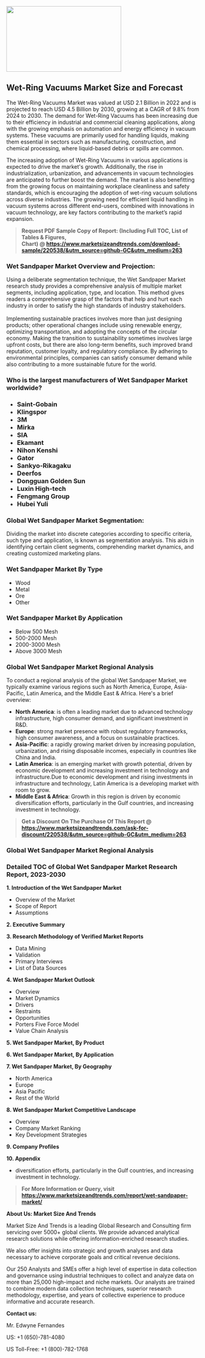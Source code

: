 <p><img class="alignnone size-medium wp-image-20088" src="https://ffe5etoiles.com/wp-content/uploads/2024/12/MST1-300x171.png" alt="" width="300" height="171" /></p><h2>Wet-Ring Vacuums Market Size and Forecast</h2><p>The Wet-Ring Vacuums Market was valued at USD 2.1 Billion in 2022 and is projected to reach USD 4.5 Billion by 2030, growing at a CAGR of 9.8% from 2024 to 2030. The demand for Wet-Ring Vacuums has been increasing due to their efficiency in industrial and commercial cleaning applications, along with the growing emphasis on automation and energy efficiency in vacuum systems. These vacuums are primarily used for handling liquids, making them essential in sectors such as manufacturing, construction, and chemical processing, where liquid-based debris or spills are common.</p><p>The increasing adoption of Wet-Ring Vacuums in various applications is expected to drive the market's growth. Additionally, the rise in industrialization, urbanization, and advancements in vacuum technologies are anticipated to further boost the demand. The market is also benefitting from the growing focus on maintaining workplace cleanliness and safety standards, which is encouraging the adoption of wet-ring vacuum solutions across diverse industries. The growing need for efficient liquid handling in vacuum systems across different end-users, combined with innovations in vacuum technology, are key factors contributing to the market’s rapid expansion.</p></p><blockquote id="" class=""><strong>Request PDF Sample Copy of Report: (Including Full TOC, List of Tables &amp; Figures, Chart)&nbsp;@&nbsp;<strong><a href="https://www.marketsizeandtrends.com/download-sample/220538/&utm_source=github-GC&utm_medium=263" target="_blank">https://www.marketsizeandtrends.com/download-sample/220538/&utm_source=github-GC&utm_medium=263</a></strong></strong></blockquote><h3 id="" class="">Wet Sandpaper Market&nbsp;Overview and Projection:</h3><p id="" class="">Using a deliberate segmentation technique, the Wet Sandpaper Market research study provides a comprehensive analysis of multiple market segments, including application, type, and location. This method gives readers a comprehensive grasp of the factors that help and hurt each industry in order to satisfy the high standards of industry stakeholders. <br /> <br />Implementing sustainable practices involves more than just designing products; other operational changes include using renewable energy, optimizing transportation, and adopting the concepts of the circular economy. Making the transition to sustainability sometimes involves large upfront costs, but there are also long-term benefits, such improved brand reputation, customer loyalty, and regulatory compliance. By adhering to environmental principles, companies can satisfy consumer demand while also contributing to a more sustainable future for the world.</p><h3 id="" class="">Who is the largest manufacturers of&nbsp;Wet Sandpaper Market worldwide?</h3><h3 class=""><p><ul><li>Saint-Gobain </li><li> Klingspor </li><li> 3M </li><li> Mirka </li><li> SIA </li><li> Ekamant </li><li> Nihon Kenshi </li><li> Gator </li><li> Sankyo-Rikagaku </li><li> Deerfos </li><li> Dongguan Golden Sun </li><li> Luxin High-tech </li><li> Fengmang Group </li><li> Hubei Yuli</li></ul></p></h3><h3 id="" class="">Global&nbsp;Wet Sandpaper Market Segmentation:</h3><p id="" class="">Dividing the market into discrete categories according to specific criteria, such type and application, is known as segmentation analysis. This aids in identifying certain client segments, comprehending market dynamics, and creating customized marketing plans.</p><h3 id="" class="">Wet Sandpaper Market&nbsp;By Type</h3><p><p><ul><li>Wood</li><li> Metal</li><li> Ore</li><li> Other</p></li></ul></p></p><h3 id="" class="">Wet Sandpaper Market&nbsp;By Application</h3><p class=""><p><ul><li>Below 500 Mesh</li><li> 500-2000 Mesh</li><li> 2000-3000 Mesh</li><li> Above 3000 Mesh</li></ul></p></p><h3 id="" class="">Global Wet Sandpaper Market Regional Analysis</h3><p id="" class="">To conduct a regional analysis of the global Wet Sandpaper Market, we typically examine various regions such as North America, Europe, Asia-Pacific, Latin America, and the Middle East &amp; Africa. Here's a brief overview:</p><ul><li><strong>North America</strong>: is often a leading market due to advanced technology infrastructure, high consumer demand, and significant investment in R&amp;D.</li><li><strong>Europe</strong>: strong market presence with robust regulatory frameworks, high consumer awareness, and a focus on sustainable practices.</li><li><strong>Asia-Pacific</strong>: a rapidly growing market driven by increasing population, urbanization, and rising disposable incomes, especially in countries like China and India.</li><li><strong>Latin America</strong>: is an emerging market with growth potential, driven by economic development and increasing investment in technology and infrastructure.Due to economic development and rising investments in infrastructure and technology, Latin America is a developing market with room to grow.</li><li><strong>Middle East &amp; Africa</strong>: Growth in this region is driven by economic diversification efforts, particularly in the Gulf countries, and increasing investment in technology.</li></ul><blockquote id="" class=""><strong>Get a Discount On The Purchase Of This Report @ <strong><a href="https://www.marketsizeandtrends.com/ask-for-discount/220538/&utm_source=github-GC&utm_medium=263" target="_blank">https://www.marketsizeandtrends.com/ask-for-discount/220538/&utm_source=github-GC&utm_medium=263</a></strong></strong></blockquote><h3 id="" class="">Global Wet Sandpaper Market Regional Analysis</h3><h3 id="" class="">Detailed TOC of Global Wet Sandpaper Market Research Report, 2023-2030</h3><p id="" class=""><strong>1. Introduction of the Wet Sandpaper Market</strong></p><ul><li>Overview of the Market</li><li>Scope of Report</li><li>Assumptions</li></ul><p id="" class=""><strong>2. Executive Summary</strong></p><p id="" class=""><strong>3. Research Methodology of Verified Market Reports</strong></p><ul><li>Data Mining</li><li>Validation</li><li>Primary Interviews</li><li>List of Data Sources</li></ul><p id="" class=""><strong>4. Wet Sandpaper Market Outlook</strong></p><ul><li>Overview</li><li>Market Dynamics</li><li>Drivers</li><li>Restraints</li><li>Opportunities</li><li>Porters Five Force Model</li><li>Value Chain Analysis</li></ul><p id="" class=""><strong>5. Wet Sandpaper Market, By Product</strong></p><p id="" class=""><strong>6. Wet Sandpaper Market, By Application</strong></p><p id="" class=""><strong>7. Wet Sandpaper Market, By Geography</strong></p><ul><li>North America</li><li>Europe</li><li>Asia Pacific</li><li>Rest of the World</li></ul><p id="" class=""><strong>8. Wet Sandpaper Market Competitive Landscape</strong></p><ul><li>Overview</li><li>Company Market Ranking</li><li>Key Development Strategies</li></ul><p id="" class=""><strong>9. Company Profiles</strong></p><p id="" class=""><strong>10. Appendix</strong></p><ul><li>diversification efforts, particularly in the Gulf countries, and increasing investment in technology.</li></ul><blockquote id="" class=""><strong>For More Information or Query, visit <strong><strong><a href="https://www.marketsizeandtrends.com/report/wet-sandpaper-market/" target="_blank">https://www.marketsizeandtrends.com/report/wet-sandpaper-market/</a></strong></strong></strong></blockquote><p id="" class=""><strong>About Us: Market Size And Trends</strong></p><p id="" class="">Market Size And Trends is a leading Global Research and Consulting firm servicing over 5000+ global clients. We provide advanced analytical research solutions while offering information-enriched research studies.</p><p id="" class="">We also offer insights into strategic and growth analyses and data necessary to achieve corporate goals and critical revenue decisions.</p><p id="" class="">Our 250 Analysts and SMEs offer a high level of expertise in data collection and governance using industrial techniques to collect and analyze data on more than 25,000 high-impact and niche markets. Our analysts are trained to combine modern data collection techniques, superior research methodology, expertise, and years of collective experience to produce informative and accurate research.</p><p id="" class=""><strong>Contact us:</strong></p><p id="" class="">Mr. Edwyne Fernandes</p><p id="" class="">US: +1 (650)-781-4080</p><p id="" class="">US Toll-Free: +1 (800)-782-1768</p>

